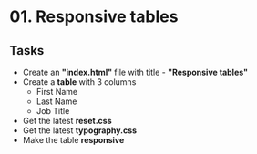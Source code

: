# 01. Responsive tables

## Tasks
* Create an **"index.html"** file with title - **"Responsive tables"**
* Create a **table** with 3 columns
	* First Name
	* Last Name
	* Job Title
* Get the latest **reset.css**
* Get the latest **typography.css**
* Make the table **responsive**
